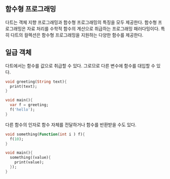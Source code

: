 ## 함수형 프로그래밍

다트는 객체 지향 프로그래밍과 함수형 프로그래밍의 특징을 모두 제공한다. 함수형 프로그래밍은 자료 처리를 수학적 함수의 계산으로 취급하는 프로그래밍 패러다밍이다. 특히 다트의 컬렉션은 함수형 프로그래밍을 지원하는 다양한 함수를 제공한다.

## 일급 객체

다트에서는 함수를 값으로 취급할 수 있다. 그로므로 다른 변수에 함수를 대입할 수 있다.

```dart
void greeting(String text){
  print(text);
}

void main(){
  var f = greeting;
  f('hello');
}
```

다른 함수의 인자로 함수 자체를 전달하거나 함수를 반환받을 수도 있다.

```dart
void something(Function(int i ) f){
  f(10);
}

void main(){
  something((value){
    print(value);
  });
}
```

